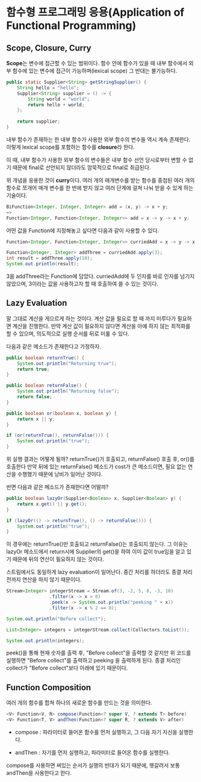 # 함수형 프로그래밍 응용(Application of Functional Programming)

## Scope, Closure, Curry

**Scope**는 변수에 접근할 수 있는 범위이다. 함수 안에 함수가 있을 때 내부 함수에서 외부 함수에 있는 변수에 접근이 가능하며(lexical scope) 그 반대는 불가능하다.

```java
public static Supplier<String> getStringSupplier() {
    String hello = "hello";
    Supplier<String> supplier = () -> {
        String world = "world";
        return hello + world;
    };
    
    return supplier;
}
```

내부 함수가 존재하는 한 내부 함수가 사용한 외부 함수의 변수들 역시 계속 존재한다. 이렇게 lexical scope를 포함하는 함수를 **closure**라 한다.

이 때, 내부 함수가 사용한 외부 함수의 변수들은 내부 함수 선언 당시로부터 변할 수 없기 때문에 final로 선언되지 않더라도 암묵적으로 final로 취급된다.

위 개념을 응용한 것이 **curry**이다. 여러 개의 매개변수를 받는 함수를 중첩된 여러 개의 함수로 쪼개어 매개 변수를 한 번에 받지 않고 여러 단계에 걸쳐 나눠 받을 수 있게 하는 기술이다.

```java
BiFunction<Integer, Integer, Integer> add = (x, y) -> x + y;
=>
Function<Integer, Function<Integer, Integer>> add = x -> y -> x + y;
```

어떤 값을 Function에 지정해놓고 싶다면 다음과 같이 사용할 수 있다.

```java
Function<Integer, Function<Integer, Integer>> curriedAdd = x -> y -> x + y;

Function<Integer, Integer> addThree = curriedAdd.apply(3);
int result = addThree.apply(10);
System.out.println(result);
```

3을 addThree라는 Function에 담았다. curriedAdd에 두 인자를 바로 인자를 넘기지 않았으며, 3이라는 값을 사용하고자 할 때 호출하여 쓸 수 있는 것이다.



## Lazy Evaluation

말 그대로 계산을 게으르게 하는 것이다. 계산 값을 필요로 할 때 까지 미루다가 필요하면 계산을 진행한다. 만약 계산 값이 필요하지 않다면 계산을 아예 하지 않는 최적화를 할 수 있으며, 의도적으로 실행 순서를 뒤로 미룰 수 있다.

다음과 같은 메소드가 존재한다고 가정하자.

```java
public boolean returnTrue() {
    System.out.println("Returning true");
    return true;
}

public boolean returnFalse() {
    System.out.println("Returning false");
    return false;
}

public boolean or(boolean x, boolean y) {
    return x || y;
}
```

```java
if (or(returnTrue(), returnFalse())) {
    System.out.println("true");
}
```

위 실행 결과는 어떻게 될까?  returnTrue()가 호출되고, returnFalse() 호출 후, or()를 호출한다 만약 뒤에 있는 returnFalse() 메소드가 cost가 큰 메소드이면, 필요 없는 연산을 수행했기 때문에 낭비가 일어난 것이다.

반면 다음과 같은 메소드가 존재한다면 어떨까?

```java
public boolean lazyOr(Supplier<Boolean> x, Supplier<Boolean> y) {
    return x.get() || y.get();
}
```

```java
if (lazyOr(() -> returnTrue(), () -> returnFalse())) {
    System.out.println("true");
}
```

이 경우에는 returnTrue()만 호출되고 returnFalse()는 호출되지 않는다. 그 이유는 lazyOr 메소드에서 return시에 Supplier의 get()을 하여 이미 값이 true임을 알고 있기 때문에 뒤의 연산이 필요하지 않는 것이다.

스트림에서도 동일하게 lazy evaluation이 일어난다. 중간 처리를 하더라도 종결 처리 전까지 연산을 하지 않기 때문이다.

```java
Stream<Integer> integerStream = Stream.of(3, -2, 5, 8, -3, 10)
                .filter(x -> x > 0)
                .peek(x -> System.out.println("peeking " + x))
                .filter(x -> x % 2 == 0);

System.out.println("Before collect");

List<Integer> integers = integerStream.collect(Collectors.toList());

System.out.println(integers);
```

peek()을 통해 현재 숫자를 출력 후, "Before collect"을 출력할 것 같지만 위 코드를 실행하면 "Before collect"를 출력하고 peeking 을 출력하게 된다. 종결 처리인 collect가 "Before collect"보다 아래에 있기 때문이다.



## Function Composition

여러 개의 함수를 합쳐 하나의 새로운 함수를 만드는 것을 의미한다.

```java
<V> Function<V, R> compose(Function<? super V, ? extends T> before)
<V> Function<T, V> andThen(Function<? super R, ? extends V> after)
```

- compose : 파라미터로 들어온 함수를 먼저 실행하고, 그 다음 자기 자신을 실행한다.

- andThen : 자기를 먼저 실행하고, 파라미터로 들어온 함수를 실행한다.

compose를 사용하면 써있는 순서가 실행의 반대가 되기 때문에, 헷갈려서 보통 andThen을 사용한다고 한다.



